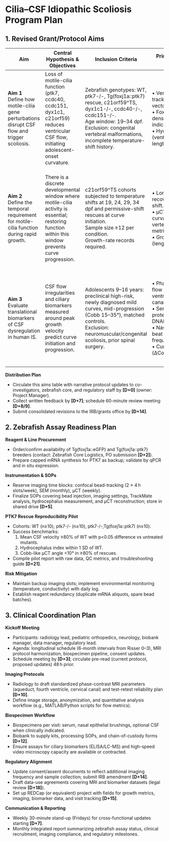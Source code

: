 # Cilia–CSF Idiopathic Scoliosis Program Plan

## 1. Revised Grant/Protocol Aims

| Aim | Central Hypothesis & Objectives | Inclusion Criteria | Primary Quantitative Readouts | Milestones & Owners |
| --- | --- | --- | --- | --- |
| **Aim 1**<br>Define how motile-cilia gene perturbations disrupt CSF flow and trigger scoliosis. | Loss of motile-cilia function (ptk7, ccdc40, ccdc151, dyx1c1, c21orf59) reduces ventricular CSF flow, initiating adolescent-onset curvature. | Zebrafish genotypes: WT, ptk7-/-, Tg(foxj1a::ptk7) rescue, c21orf59^TS, dyx1c1-/-, ccdc40-/-, ccdc151-/-.<br>Age window: 19–34 dpf.<br>Exclusion: congenital vertebral malformations, incomplete temperature-shift history. | • Ventricular bead-tracking velocity (mean, vector persistence).<br>• Foxj1a::eGFP cilia density/orientation indices.<br>• Hydrocephalus index (ventricle volume/body length). | Draft protocol language and data dictionary (Lead: D. Grimes) – **due 1 week**.<br>Finalize SOPs with zebrafish core (Lead: C. Boswell) – **due 2 weeks**. |
| **Aim 2**<br>Define the temporal requirement for motile-cilia function during rapid growth. | There is a discrete developmental window where motile-cilia activity is essential; restoring function within this window prevents curve progression. | c21orf59^TS cohorts subjected to temperature shifts at 19, 24, 29, 34 dpf and permissive-shift rescues at curve initiation.<br>Sample size ≥12 per condition.<br>Growth-rate records required. | • Longitudinal CSF flow recovery curves post-shift.<br>• μCT Cobb-like curvature angles, vertebral rotation metrics.<br>• Growth velocity (length/week). | Incorporate temperature-shift matrix & imaging schedule into protocol (Lead: N. Morante) – **due 10 days**.<br>Define statistical analysis plan (Lead: Bioinformatics core) – **due 3 weeks**. |
| **Aim 3**<br>Evaluate translational biomarkers of CSF dysregulation in human IS. | CSF flow irregularities and ciliary biomarkers measured around peak growth velocity predict curve initiation and progression. | Adolescents 9–16 years: preclinical high-risk, newly diagnosed mild curves, mid-progression (Cobb 15–35°), matched controls.<br>Exclusion: neuromuscular/congenital scoliosis, prior spinal surgery. | • Phase-contrast MRI flow (aqueduct, fourth ventricle, cervical canal).<br>• Serum/CSF ciliary proteins (FOXJ1 targets, DNAH5).<br>• Nasal epithelial cilia beat frequency/ultrastructure.<br>• Curve progression rate (ΔCobb°/year). | Draft IRB amendment & consent modifications (Lead: Clinical research office) – **due 2 weeks**.<br>Establish data-sharing agreement with radiology (Lead: R. Boswell) – **due 4 weeks**. |

**Distribution Plan**  
- Circulate this aims table with narrative protocol updates to co-investigators, zebrafish core, and regulatory staff by **[D+0]** (owner: Project Manager).  
- Collect written feedback by **[D+7]**; schedule 60-minute review meeting **[D+8/9]**.  
- Submit consolidated revisions to the IRB/grants office by **[D+14]**.

## 2. Zebrafish Assay Readiness Plan

**Reagent & Line Procurement**
- Order/confirm availability of Tg(foxj1a::eGFP) and Tg(foxj1a::ptk7) breeders (contact: Zebrafish Core Logistics, PO submission **[D+2]**).
- Prepare capped mRNA synthesis for PTK7 as backup; validate by qPCR and in situ expression.

**Instrumentation & SOPs**
- Reserve imaging time blocks: confocal bead-tracking (2 × 4 h slots/week), SEM (monthly), μCT (weekly).  
- Finalize SOPs covering bead injection, imaging settings, TrackMate analysis, hydrocephalus measurement, and μCT reconstruction; store in shared drive **[D+5]**.

**PTK7 Rescue Reproducibility Pilot**
- Cohorts: WT (n≥10), ptk7-/- (n≥10), ptk7-/-;Tg(foxj1a::ptk7) (n≥10).  
- Success benchmarks:  
  1. Mean CSF velocity ≥80% of WT with p<0.05 difference vs untreated mutants.  
  2. Hydrocephalus index within 1 SD of WT.  
  3. Cobb-like μCT angle <10° in ≥80% of rescues.  
- Compile pilot report with raw data, QC metrics, and troubleshooting guide **[D+21]**.

**Risk Mitigation**
- Maintain backup imaging slots; implement environmental monitoring (temperature, conductivity) with daily log.  
- Establish reagent redundancy (duplicate mRNA aliquots, spare bead batches).

## 3. Clinical Coordination Plan

**Kickoff Meeting**
- Participants: radiology lead, pediatric orthopedics, neurology, biobank manager, data manager, regulatory lead.  
- Agenda: longitudinal schedule (6-month intervals from Risser 0–3), MRI protocol harmonization, biospecimen pipeline, consent updates.  
- Schedule meeting by **[D+3]**; circulate pre-read (current protocol, proposed updates) 48 h prior.

**Imaging Protocols**
- Radiology to draft standardized phase-contrast MRI parameters (aqueduct, fourth ventricle, cervical canal) and test-retest reliability plan **[D+10]**.  
- Define image storage, anonymization, and quantitative analysis workflow (e.g., MATLAB/Python scripts for flow metrics).

**Biospecimen Workflow**
- Biospecimens per visit: serum, nasal epithelial brushings, optional CSF when clinically indicated.  
- Biobank to supply kits, processing SOPs, and chain-of-custody forms **[D+12]**.  
- Ensure assays for ciliary biomarkers (ELISA/LC-MS) and high-speed video microscopy capacity are available or contracted.

**Regulatory Alignment**
- Update consent/assent documents to reflect additional imaging frequency and sample collection; submit IRB amendment **[D+14]**.  
- Draft data-use agreements covering MRI and biomarker datasets (legal review **[D+18]**).  
- Set up REDCap (or equivalent) project with fields for growth metrics, imaging, biomarker data, and visit tracking **[D+15]**.

**Communication & Reporting**
- Weekly 30-minute stand-up (Fridays) for cross-functional updates starting **[D+7]**.  
- Monthly integrated report summarizing zebrafish assay status, clinical recruitment, imaging compliance, and regulatory milestones.

